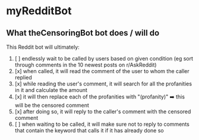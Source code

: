 # myRedditBot

## What theCensoringBot bot does / will do
This Reddit bot will ultimately:
1. [ ] endlessly wait to be called by users based on given condition (eg sort through comments in the 10 newest posts on r/AskReddit)
2. [x] when called, it will read the comment of the user to whom the caller replied
3. [x] while reading the user's comment, it will search for all the profanities in it and calculate the amount
4. [x] it will then replace each of the profanities with "(profanity)" :arrow_right: this will be the censored comment
5. [x] after doing so, it will reply to the caller's comment with the censored comment
6. [ ] when waiting to be called, it will make sure not to reply to comments that contain the keyword that calls it if it has already done so
